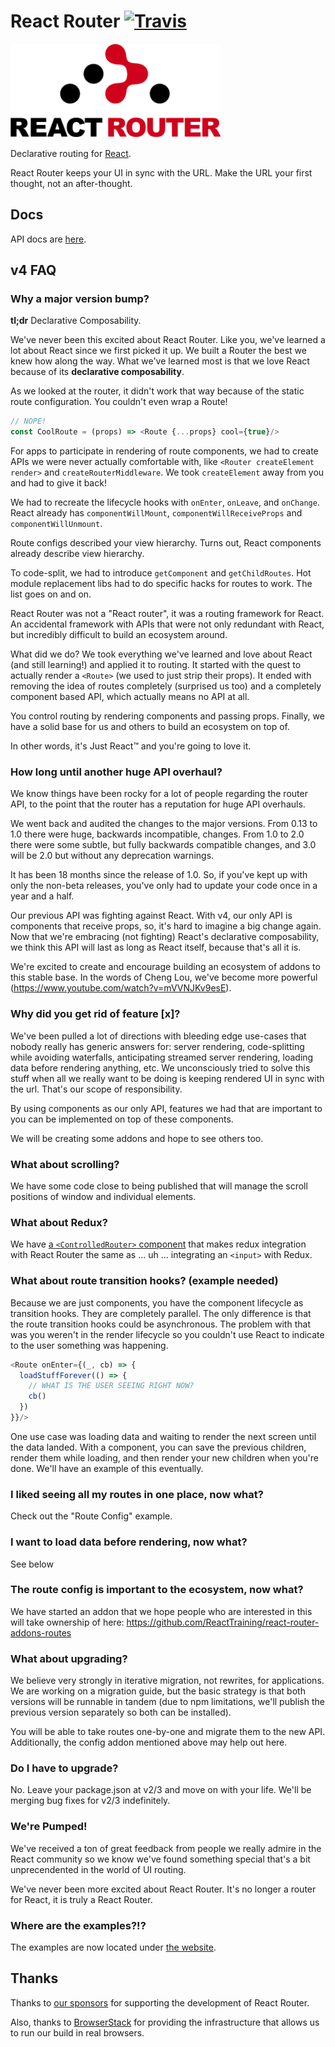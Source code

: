 # React Router [![Travis][build-badge]][build]

[build-badge]: https://img.shields.io/travis/ReactTraining/react-router/v4.svg?style=flat-square
[build]: https://travis-ci.org/ReactTraining/react-router

<img src="/logo/Vertical@2x.png" height="150"/>

Declarative routing for [React](https://facebook.github.io/react).

React Router keeps your UI in sync with the URL. Make the URL your first thought, not an after-thought.

## Docs

API docs are [here](/packages/react-router-website/api).

## v4 FAQ

### Why a major version bump?

**tl;dr** Declarative Composability.

We've never been this excited about React Router. Like you, we've learned a lot about React since we first picked it up. We built a Router the best we knew how along the way. What we've learned most is that we love React because of its **declarative composability**.

As we looked at the router, it didn't work that way because of the static route configuration. You couldn't even wrap a Route!

```js
// NOPE!
const CoolRoute = (props) => <Route {...props} cool={true}/>
```

For apps to participate in rendering of route components, we had to create APIs we were never actually comfortable with, like `<Router createElement render>` and `createRouterMiddleware`. We took `createElement` away from you and had to give it back!

We had to recreate the lifecycle hooks with `onEnter`, `onLeave`, and `onChange`. React already has `componentWillMount`, `componentWillReceiveProps` and `componentWillUnmount`.

Route configs described your view hierarchy. Turns out, React components already describe view hierarchy.

To code-split, we had to introduce `getComponent` and `getChildRoutes`. Hot module replacement libs had to do specific hacks for routes to work. The list goes on and on.

React Router was not a "React router", it was a routing framework for React. An accidental framework with APIs that were not only redundant with React, but incredibly difficult to build an ecosystem around.

What did we do? We took everything we've learned and love about React (and still learning!) and applied it to routing. It started with the quest to actually render a `<Route>` (we used to just strip their props). It ended with removing the idea of routes completely (surprised us too) and a completely component based API, which actually means no API at all.

You control routing by rendering components and passing props. Finally, we have a solid base for us and others to build an ecosystem on top of.

In other words, it's Just React™ and you're going to love it.

### How long until another huge API overhaul?

We know things have been rocky for a lot of people regarding the router API, to the point that the router has a reputation for huge API overhauls.

We went back and audited the changes to the major versions.  From 0.13 to 1.0 there were huge, backwards incompatible, changes. From 1.0 to 2.0 there were some subtle, but fully backwards compatible changes, and 3.0 will be 2.0 but without any deprecation warnings.

It has been 18 months since the release of 1.0. So, if you've kept up with only the non-beta releases, you've only had to update your code once in a year and a half.

Our previous API was fighting against React. With v4, our only API is components that receive props, so, it's hard to imagine a big change again. Now that we're embracing (not fighting) React's declarative composability, we think this API will last as long as React itself, because that's all it is.

We're excited to create and encourage building an ecosystem of addons to this stable base. In the words of Cheng Lou, we've become more powerful (https://www.youtube.com/watch?v=mVVNJKv9esE).

### Why did you get rid of feature [x]?

We've been pulled a lot of directions with bleeding edge use-cases that nobody really has generic answers for: server rendering, code-splitting while avoiding waterfalls, anticipating streamed server rendering, loading data before rendering anything, etc. We unconsciously tried to solve this stuff when all we really want to be doing is keeping rendered UI in sync
with the url. That's our scope of responsibility.

By using components as our only API, features we had that are important to you can be implemented on top of these components.

We will be creating some addons and hope to see others too.

### What about scrolling?

We have some code close to being published that will manage the scroll positions of window and individual elements.

### What about Redux?

We have [a `<ControlledRouter>` component](https://github.com/ReactTraining/react-router-addons-controlled) that makes redux integration with React Router the same as ... uh ... integrating an `<input>` with Redux.

### What about route transition hooks? (example needed)

Because we are just components, you have the component lifecycle as transition hooks. They are completely parallel. The only difference is that the route transition hooks could be asynchronous. The problem with that was you weren't in the render lifecycle so you couldn't use React to indicate to the user something was happening.

```js
<Route onEnter={(_, cb) => {
  loadStuffForever(() => {
    // WHAT IS THE USER SEEING RIGHT NOW?
    cb()
  })
}}/>
```

One use case was loading data and waiting to render the next screen until the data landed. With a component, you can save the previous children, render them while loading, and then render your new children when you're done. We'll have an example of this eventually.

### I liked seeing all my routes in one place, now what?

Check out the "Route Config" example.

### I want to load data before rendering, now what?

See below

### The route config is important to the ecosystem, now what?

We have started an addon that we hope people who are interested in this will take ownership of here: https://github.com/ReactTraining/react-router-addons-routes

### What about upgrading?

We believe very strongly in iterative migration, not rewrites, for applications. We are working on a migration guide, but the basic strategy is that both versions will be runnable in tandem (due to npm limitations, we'll publish the previous version separately so both can be installed).

You will be able to take routes one-by-one and migrate them to the new API. Additionally, the config addon mentioned above may help out here. 

### Do I have to upgrade?

No. Leave your package.json at v2/3 and move on with your life. We'll be merging bug fixes for v2/3 indefinitely.

### We're Pumped!

We've received a ton of great feedback from people we really admire in the React community so we know we've found something special that's a bit unprecendented in the world of UI routing.

We've never been more excited about React Router. It's no longer a router for React, it is truly a React Router.

### Where are the examples?!?

The examples are now located under [the website](/packages/react-router-website/examples).

## Thanks

Thanks to [our sponsors](/SPONSORS.md) for supporting the development of React Router.

Also, thanks to [BrowserStack](https://www.browserstack.com/) for providing the infrastructure that allows us to run our build in real browsers.
